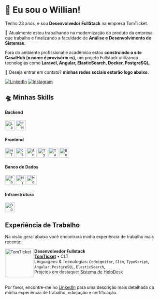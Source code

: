 # 🚀 Eu sou o Willian!

Tenho 23 anos, e sou **Desenvolvedor FullStack** na empresa TomTicket.

🔭 Atualmente estou trabalhando na modernização do produto da empresa que trabalho e finalizando a faculdade de **Análise e Desenvolvimento de Sistemas.**

Fora do ambiente profissional e acadêmico estou **construindo o site CasalHub (o nome é provisório rs)**, um projeto Fullstack utilizando tecnologias como **Laravel, Angular, ElasticSearch, Docker, PostgreSQL**.

💬 Deseja entrar em contato? **minhas redes sociais estarão logo abaixo.**

<p align="left">
  <a href="https://www.linkedin.com/in/wgb-developer/" title="LinkedIn">
  <img src="https://img.shields.io/badge/-Linkedin-0e76a8?style=flat-square&logo=Linkedin&logoColor=white" alt="LinkedIn"/></a>
  <a href="https://www.instagram.com/w1llian__/" title="Instagram">
  <img src="https://img.shields.io/badge/-Instagram-EF4444?style=flat-square&labelColor=EF4444&logo=instagram&logoColor=white" alt="Instagram"/></a>
</p>

## 🛸 Minhas Skills

<h4>Backend</h4>

<code><img height="32" src="https://img.shields.io/badge/Laravel-FF2D20?style=for-the-badge&logo=laravel&logoColor=white" alt="Laravel"/></code>
<code><img height="32" src="https://img.shields.io/badge/PHP-777BB4?style=for-the-badge&logo=php&logoColor=white" alt="PHP"/></code>

<h4>Frontend</h4>

<code><img height="32" src="https://img.shields.io/badge/HTML-239120?style=for-the-badge&logo=html5&logoColor=white" alt="HTML"/></code>
<code><img height="32" src="https://img.shields.io/badge/CSS3-1572B6?style=for-the-badge&logo=css3&logoColor=white" alt="CSS"/></code>
<code><img height="32" src="https://img.shields.io/badge/Angular-DD0031?style=for-the-badge&logo=angular&logoColor=white" alt="Angular"/></code>
<code><img height="32" src="https://img.shields.io/badge/TypeScript-007ACC?style=for-the-badge&logo=typescript&logoColor=white" alt="Typescript"/></code>
<code><img height="32" src="https://img.shields.io/badge/Tailwind_CSS-38B2AC?style=for-the-badge&logo=tailwind-css&logoColor=white" alt="Tailwind"/></code>
<code><img height="32" src="https://img.shields.io/badge/Bootstrap-563D7C?style=for-the-badge&logo=bootstrap&logoColor=white" alt="Bootstrap"/></code>


<h4>Banco de Dados</h4>
<code><img height="32" src="https://img.shields.io/badge/PostgreSQL-316192?style=for-the-badge&logo=postgresql&logoColor=white" alt="PostgreSQL"/></code>
<code><img height="32" src="https://img.shields.io/badge/MySQL-00000F?style=for-the-badge&logo=mysql&logoColor=white" alt="MysSQL"/></code>
<code><img height="32" src="https://img.shields.io/badge/MongoDB-4EA94B?style=for-the-badge&logo=mongodb&logoColor=white" alt="MongoDB"/></code>

<h4>Infraestrutura</h4>

<code><img height="32" src="https://img.shields.io/badge/Docker-2496ED?style=for-the-badge&logo=docker&logoColor=white" alt="Docker"/></code>

## Experiência de Trabalho

Na visão geral abaixo você encontrará minha experiência de trabalho mais recente:

[<img align="left" height="94px" width="94px" alt="TomTicket" src="https://yt3.googleusercontent.com/ytc/AIdro_mWI_y_6j-osefGIomqazwxI_j74KivNzawIQic6xr37so=s900-c-k-c0x00ffffff-no-rj"/>](https://www.tomticket.com/)

**Desenvolvedor Fullstack** \
[**TomTicket**](https://www.tomticket.com/) • CLT \
Linguagens & Tecnologias: `Codeigniter`, `Slim`, `TypeScript`, `Angular`, `PostgreSQL`, `ElasticSearch`,\
Projetos em destaque: [Sistema de HelpDesk](https://www.tomticket.com/sistema-de-helpdesk)
<br/>
\
\
Por favor, encontre-me no [LinkedIn](https://www.linkedin.com/in/wgb-developer/) para uma descrição mais detalhada da minha experiência de trabalho, educação e certificação.
